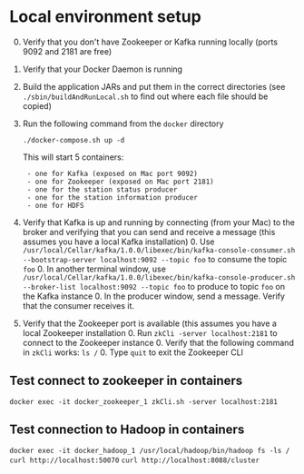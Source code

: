 # Local environment setup

0. Verify that you don't have Zookeeper or Kafka running locally (ports 9092 and 2181 are free)
0. Verify that your Docker Daemon is running
0. Build the application JARs and put them in the correct directories (see `./sbin/buildAndRunLocal.sh` to find out where each file should be copied)
0. Run the following command from the `docker` directory
    ```
    ./docker-compose.sh up -d
    ```
    
    This  will start 5 containers:
    
        - one for Kafka (exposed on Mac port 9092)
        - one for Zookeeper (exposed on Mac port 2181)
        - one for the station status producer
        - one for the station information producer
        - one for HDFS
0. Verify that Kafka is up and running by connecting (from your Mac) to the broker and verifying that you can send and receive a message (this assumes you have a local Kafka installation)
    0. Use `/usr/local/Cellar/kafka/1.0.0/libexec/bin/kafka-console-consumer.sh --bootstrap-server localhost:9092 --topic foo` to consume the topic `foo`
    0. In another terminal window, use `/usr/local/Cellar/kafka/1.0.0/libexec/bin/kafka-console-producer.sh --broker-list localhost:9092 --topic foo` to produce to topic `foo` on the Kafka instance
    0. In the producer window, send a message. Verify that the consumer receives it.
0. Verify that the Zookeeper port is available (this assumes you have a local Zookeeper installation
    0. Run `zkCli -server localhost:2181` to connect to the Zookeeper instance
    0. Verify that the following command in `zkCli` works: `ls /`
    0. Type `quit` to exit the Zookeeper CLI

## Test connect to zookeeper in containers

  `docker exec -it docker_zookeeper_1 zkCli.sh -server localhost:2181`

## Test connection to Hadoop in containers
  `docker exec -it docker_hadoop_1 /usr/local/hadoop/bin/hadoop fs -ls /` 
  `curl http://localhost:50070`
  `curl http://localhost:8088/cluster`
